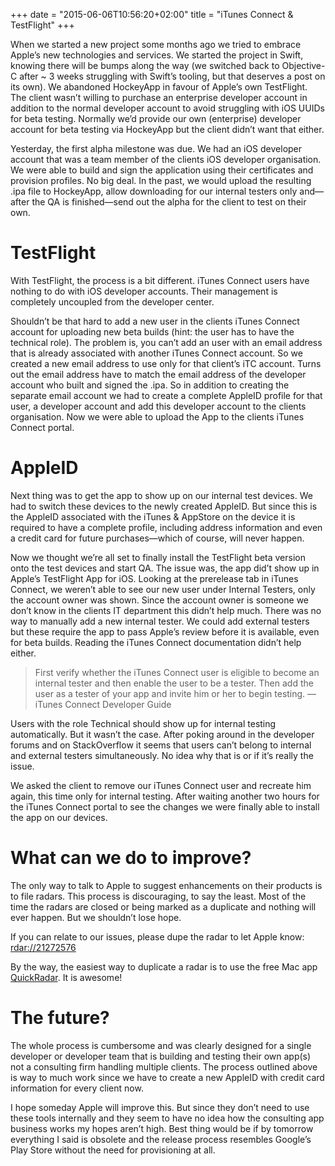 +++
date = "2015-06-06T10:56:20+02:00"
title = "iTunes Connect & TestFlight"
+++

When we started a new project some months ago we tried to embrace Apple’s new technologies and services. We started the project in Swift, knowing there will be bumps along the way (we switched back to Objective-C after ~ 3 weeks struggling with Swift’s tooling, but that deserves a post on its own). We abandoned HockeyApp in favour of Apple’s own TestFlight. The client wasn’t willing to purchase an enterprise developer account in addition to the normal developer account to avoid struggling with iOS UUIDs for beta testing. Normally we’d provide our own (enterprise) developer account for beta testing via HockeyApp but the client didn’t want that either.

Yesterday, the first alpha milestone was due. We had an iOS developer account that was a team member of the clients iOS developer organisation. We were able to build and sign the application using their certificates and provision profiles. No big deal. In the past, we would upload the resulting .ipa file to HockeyApp, allow downloading for our internal testers only and—after the QA is finished—send out the alpha for the client to test on their own.

# TestFlight

With TestFlight, the process is a bit different. iTunes Connect users have nothing to do with iOS developer accounts. Their management is completely uncoupled from the developer center.

Shouldn’t be that hard to add a new user in the clients iTunes Connect account for uploading new beta builds (hint: the user has to have the technical role). The problem is, you can’t add an user with an email address that is already associated with another iTunes Connect account. So we created a new email address to use only for that client’s iTC account. Turns out the email address have to match the email address of the developer account who built and signed the .ipa. So in addition to creating the separate email account we had to create a complete AppleID profile for that user, a developer account and add this developer account to the clients organisation. Now we were able to upload the App to the clients iTunes Connect portal.

# AppleID

Next thing was to get the app to show up on our internal test devices. We had to switch these devices to the newly created AppleID. But since this is the AppleID associated with the iTunes & AppStore on the device it is required to have a complete profile, including address information and even a credit card for future purchases—which of course, will never happen.

Now we thought we’re all set to finally install the TestFlight beta version onto the test devices and start QA. The issue was, the app did’t show up in Apple’s TestFlight App for iOS. Looking at the prerelease tab in iTunes Connect, we weren’t able to see our new user under Internal Testers, only the account owner was shown. Since the account owner is someone we don’t know in the clients IT department this didn’t help much. There was no way to manually add a new internal tester. We could add external testers but these require the app to pass Apple’s review before it is available, even for beta builds. Reading the iTunes Connect documentation didn’t help either.

>   First verify whether the iTunes Connect user is eligible to become an internal tester and then enable the user to be a tester. Then add the user as a tester of your app and invite him or her to begin testing.
— iTunes Connect Developer Guide

Users with the role Technical should show up for internal testing automatically. But it wasn’t the case. After poking around in the developer forums and on StackOverflow it seems that users can’t belong to internal and external testers simultaneously. No idea why that is or if it’s really the issue.

We asked the client to remove our iTunes Connect user and recreate him again, this time only for internal testing. After waiting another two hours for the iTunes Connect portal to see the changes we were finally able to install the app on our devices.

# What can we do to improve?

The only way to talk to Apple to suggest enhancements on their products is to file radars. This process is discouraging, to say the least. Most of the time the radars are closed or being marked as a duplicate and nothing will ever happen. But we shouldn’t lose hope.

If you can relate to our issues, please dupe the radar to let Apple know: [rdar://21272576](rdar://21272576)

By the way, the easiest way to duplicate a radar is to use the free Mac app [QuickRadar](). It is awesome!

# The future?

The whole process is cumbersome and was clearly designed for a single developer or developer team that is building and testing their own app(s) not a consulting firm handling multiple clients. The process outlined above is way to much work since we have to create a new AppleID with credit card information for every client now.

I hope someday Apple will improve this. But since they don’t need to use these tools internally and they seem to have no idea how the consulting app business works my hopes aren’t high. Best thing would be if by tomorrow everything I said is obsolete and the release process resembles Google’s Play Store without the need for provisioning at all.
